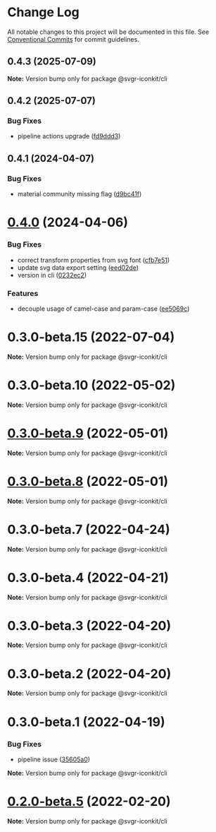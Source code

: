 # Change Log

All notable changes to this project will be documented in this file.
See [Conventional Commits](https://conventionalcommits.org) for commit guidelines.

## 0.4.3 (2025-07-09)

**Note:** Version bump only for package @svgr-iconkit/cli





## 0.4.2 (2025-07-07)


### Bug Fixes

* pipeline actions upgrade ([fd9ddd3](https://github.com/svgr-iconkit/svgr-iconkit/commit/fd9ddd3af43ca715e838bae5b58baae05aad9199))





## 0.4.1 (2024-04-07)


### Bug Fixes

* material community missing flag ([d9bc41f](https://github.com/svgr-iconkit/svgr-iconkit/commit/d9bc41ff58f0104aaa7452c8ba662769ed540732))





# [0.4.0](https://github.com/svgr-iconkit/svgr-iconkit/compare/v0.3.1...v0.4.0) (2024-04-06)


### Bug Fixes

* correct transform properties from svg font ([cfb7e51](https://github.com/svgr-iconkit/svgr-iconkit/commit/cfb7e51f5833bcc339eb852a7c93eadfd80186c3))
* update svg data export setting ([eed02de](https://github.com/svgr-iconkit/svgr-iconkit/commit/eed02decdd7c15421b6f5417a38acc176ee124de))
* version in cli ([0232ec2](https://github.com/svgr-iconkit/svgr-iconkit/commit/0232ec22bb8d7d08f8ec97c72572183107e23643))


### Features

* decouple usage of camel-case and param-case ([ee5069c](https://github.com/svgr-iconkit/svgr-iconkit/commit/ee5069c9ad7f2e627ffd827ee93decb400386192))





# 0.3.0-beta.15 (2022-07-04)

**Note:** Version bump only for package @svgr-iconkit/cli





# 0.3.0-beta.10 (2022-05-02)

**Note:** Version bump only for package @svgr-iconkit/cli





# [0.3.0-beta.9](https://github.com/svgr-iconkit/svgr-iconkit/compare/v0.3.0-beta.3...v0.3.0-beta.9) (2022-05-01)

**Note:** Version bump only for package @svgr-iconkit/cli





# [0.3.0-beta.8](https://github.com/svgr-iconkit/svgr-iconkit/compare/v0.3.0-beta.3...v0.3.0-beta.8) (2022-05-01)

**Note:** Version bump only for package @svgr-iconkit/cli





# 0.3.0-beta.7 (2022-04-24)

**Note:** Version bump only for package @svgr-iconkit/cli





# 0.3.0-beta.4 (2022-04-21)

**Note:** Version bump only for package @svgr-iconkit/cli





# 0.3.0-beta.3 (2022-04-20)

**Note:** Version bump only for package @svgr-iconkit/cli





# 0.3.0-beta.2 (2022-04-20)

**Note:** Version bump only for package @svgr-iconkit/cli





# 0.3.0-beta.1 (2022-04-19)


### Bug Fixes

* pipeline issue ([35605a0](https://github.com/svgr-iconkit/svgr-iconkit/commit/35605a00d60b4ec4a944048c9e1e32718a448878))







**Note:** Version bump only for package @svgr-iconkit/cli





# [0.2.0-beta.5](https://github.com/svgr-iconkit/svgr-iconkit/compare/v0.2.0-beta.4...v0.2.0-beta.5) (2022-02-20)

**Note:** Version bump only for package @svgr-iconkit/cli
